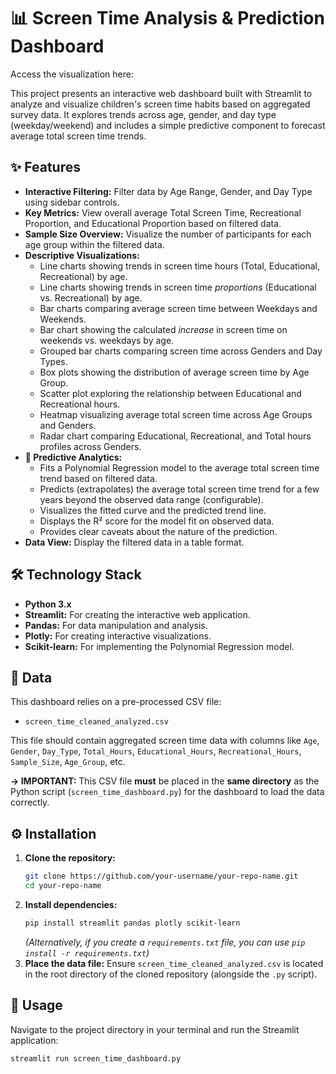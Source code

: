 # 📊 Screen Time Analysis & Prediction Dashboard

Access the visualization here:


This project presents an interactive web dashboard built with Streamlit to analyze and visualize children's screen time habits based on aggregated survey data. It explores trends across age, gender, and day type (weekday/weekend) and includes a simple predictive component to forecast average total screen time trends.

## ✨ Features

*   **Interactive Filtering:** Filter data by Age Range, Gender, and Day Type using sidebar controls.
*   **Key Metrics:** View overall average Total Screen Time, Recreational Proportion, and Educational Proportion based on filtered data.
*   **Sample Size Overview:** Visualize the number of participants for each age group within the filtered data.
*   **Descriptive Visualizations:**
    *   Line charts showing trends in screen time hours (Total, Educational, Recreational) by age.
    *   Line charts showing trends in screen time *proportions* (Educational vs. Recreational) by age.
    *   Bar charts comparing average screen time between Weekdays and Weekends.
    *   Bar chart showing the calculated *increase* in screen time on weekends vs. weekdays by age.
    *   Grouped bar charts comparing screen time across Genders and Day Types.
    *   Box plots showing the distribution of average screen time by Age Group.
    *   Scatter plot exploring the relationship between Educational and Recreational hours.
    *   Heatmap visualizing average total screen time across Age Groups and Genders.
    *   Radar chart comparing Educational, Recreational, and Total hours profiles across Genders.
*   **🔮 Predictive Analytics:**
    *   Fits a Polynomial Regression model to the average total screen time trend based on filtered data.
    *   Predicts (extrapolates) the average total screen time trend for a few years beyond the observed data range (configurable).
    *   Visualizes the fitted curve and the predicted trend line.
    *   Displays the R² score for the model fit on observed data.
    *   Provides clear caveats about the nature of the prediction.
*   **Data View:** Display the filtered data in a table format.

## 🛠️ Technology Stack

*   **Python 3.x**
*   **Streamlit:** For creating the interactive web application.
*   **Pandas:** For data manipulation and analysis.
*   **Plotly:** For creating interactive visualizations.
*   **Scikit-learn:** For implementing the Polynomial Regression model.

## 💾 Data

This dashboard relies on a pre-processed CSV file:

*   `screen_time_cleaned_analyzed.csv`

This file should contain aggregated screen time data with columns like `Age`, `Gender`, `Day_Type`, `Total_Hours`, `Educational_Hours`, `Recreational_Hours`, `Sample_Size`, `Age_Group`, etc.

**-> IMPORTANT:** This CSV file **must** be placed in the **same directory** as the Python script (`screen_time_dashboard.py`) for the dashboard to load the data correctly.

## ⚙️ Installation

1.  **Clone the repository:**
    ```bash
    git clone https://github.com/your-username/your-repo-name.git
    cd your-repo-name
    ```
2.  **Install dependencies:**
    ```bash
    pip install streamlit pandas plotly scikit-learn
    ```
    *(Alternatively, if you create a `requirements.txt` file, you can use `pip install -r requirements.txt`)*
3.  **Place the data file:** Ensure `screen_time_cleaned_analyzed.csv` is located in the root directory of the cloned repository (alongside the `.py` script).

## 🚀 Usage

Navigate to the project directory in your terminal and run the Streamlit application:

```bash
streamlit run screen_time_dashboard.py
